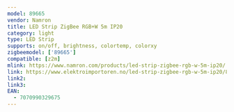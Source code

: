 ```yaml
---
model: 89665
vendor: Namron
title: LED Strip ZigBee RGB+W 5m IP20
category: light
type: LED Strip
supports: on/off, brightness, colortemp, colorxy
zigbeemodel: ['89665']
compatible: [z2m]
mlink: https://www.namron.com/products/led-strip-zigbee-rgb-w-5m-ip20/
link: https://www.elektroimportoren.no/led-strip-zigbee-rgb-w-5m-ip20/89665/Product.html
link2: 
link3: 
EAN: 
  - 7070990329675
---
```

